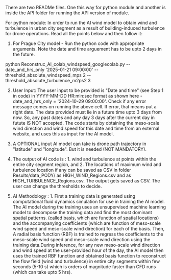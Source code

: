 There are two READMe files. One this way for python module and another is inside the API folder for running the API version of module. 

For python module:
In order to run the AI wind model to obtain wind and turbulence in urban city segment as a result of building-induced turbulence for drone operations.
Read all the points below and then follow it:

 1. For Prague City model - Run the python code with appropriate arguments. Note the date and time arguement has to be upto 2 days in the future.

   python Reconstruc_AI_colab_windspeed_googlecolab.py --date_and_hrs_only '2025-01-21 09:00:00' --threshold_absolute_windspeed_mps 2 --threshold_absolute_turbulence_m2ps2 3

2. User Input: The user input to be provided is "Date and time" (see Step 1 in code) in YYYY-MM-DD HR:min:sec format as shown here - date_and_hrs_only = '2024-10-29 09:00:00'.
   Check if any error message comes on running the above cell. If error, that means put a right date.  The data provided must lie in a future time upto 3 days from now. So, any past dates and any day 3 days after the
   current day in futute IS NOT accepted. The code starts by obtaining the meso-scale wind direction and wind speed for this date and time from an external website, and uses this as input for the AI model. 

3. A OPTIONAL input AI model can take is drone path trajectory in "latitude" and "longitude". But it is needed (NOT MANDATORY).

4. The output of AI code is : 1. wind and turbulence at points within the entire city segment region, and 2. The locations of maximum wind and turbulence location if any can be saved as CSV in folder Results/data_PODY/ as HIGH_WIND_Regions.csv and as HIGH_TURBULENCE_Regions.csv.  The output gets saved as CSV. The user can change the thresholds to decide.

5. AI Methodology : 1. First a training data is generated using computational fluid dynamics simulation for use in training the AI model. The AI model during the training uses an unsupervised machine learning model to 
decompose the training data and find the most dominant spatial patterns. (called basis, which are function of spatial locations) and the accompanying coefficients (which are function of meso-scale wind speed and meso-scale wind direction) for each of the basis.
Then, A radial basis function (RBF) is trained to regress the coefficients to the meso-scale wind speed and meso-scale wind direction using the training data.During inference, for any new meso-scale wind direction and wind speed at the user-provided hour of the day, the AI model then uses the trained RBF function and obtained basis function to
 reconstruct the flow field (wind and turbulence) in entire city segments within few seconds (5-10 s) which is orders of magnitude faster than CFD runs (which can take upto 5 hrs). 

       
